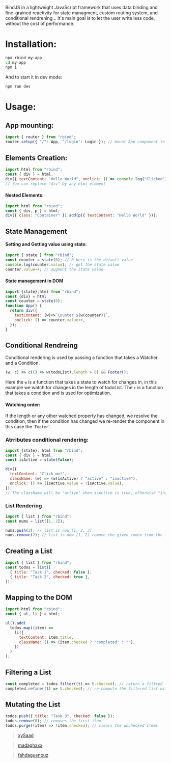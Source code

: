 BindJS in a lightweight JavaScript framework that uses data binding and fine-grained reactivity for state managment, custom routing system, and conditional rendrening...
It's main goal is to let the user write less code, without the cost of performance.

# Installation:

```sh
npx rbind my-app
cd my-app
npm i
```

And to start it in dev mode:

```sh
npm run dev
```

# Usage:

## App mounting:

```js
import { router } from "rbind";
router.setup({ "/": App, "/login": Login }); // mount App component to the path "/" and Login to "/login"
```

## Elements Creation:

```js
import html from "rbind";
const { div } = html;
div({ textContent: "Hello World", onclick: () => console.log("Clicked") });
// You can replace "div" by any html element
```

#### Nested Elements:

```js
import html from "rbind";
const { div, p } = html;
div({ class: "Container" }).add(p({ textContent: "Hello World" }));
```

## State Management

#### Setting and Getting value using state:

```js
import { state } from "rbind";
const counter = state(0); // 0 here is the default value
console.log(counter.value); // get the state value
counter.value++; // augment the state value
```

#### State management in DOM

```js
import {state},html from "rbind";
const {div} = html
const counter = state(0);
function App() {
  return div({
    textContent: (w)=>`Counter ${w(counter)}`,
    onclick: () => counter.value++,
  });
}
```

## Conditional Rendreing

Conditional rendering is used by passing a function that takes a Watcher and a Condition.

```js
(w, c) => c(() => w(todoList).length > 0) && Footer();
```

Here the `w` is a function that takes a state to watch for changes in, in this example we watch for changes in the length of todoList.
The `c` is a function that takes a condition and is used for optimization.

#### Watching order:

If the length or any other watched property has changed, we resolve the condition, then if the condition has changed we re-render the component in this case the '`Footer`'.

### Atrributes conditional rendering:

```js
import {state}, html from "rbind";
const { div } = html;
const isActive = state(false);

div({
  textContent: "Click me!",
  className: (w) => (w(isActive) ? "active" : "inactive"),
  onclick: () => (isActive.value = !isActive.value),
});
// The className will be "active" when isActive is true, otherwise "inactive"
```

### List Rendering

```js
import { list } from "rbind";
const nums = list([1, 2]);

nums.push(3); // list is now [1, 2, 3]
nums.remove(2); // list is now [1, 2] remove the given index from the list
```

## Creating a List

```js
import { list } from "rbind";
const todos = list([
  { title: "Task 1", checked: false },
  { title: "Task 2", checked: true },
]);
```

## Mapping to the DOM

```js
import html from "rbind";
const { ul, li } = html;

ul().add(
  todos.map((item) =>
    li({
      textContent: item.title,
      className: () => (item.checked ? "completed" : ""),
    })
  )
);
```

## Filtering a List

```js
const completed = todos.filter((t) => t.checked); // return a filtred list (completed) computed from todos
completed.refine((t) => t.checked); // re-compute the filtered list with the new condition
```

## Mutating the List

```js
todos.push({ title: "Task 3", checked: false });
todos.remove(0); // removes the first item
todos.purge((item) => !item.checked); // clears the unchecked items
```

> [xySaad](https://github.com/xySaad)

> [madaghaxx](https://github.com/madaghaxx)

> [fahdaguenouz](https://github.com/fahdaguenouz)
